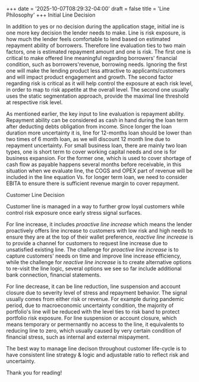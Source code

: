 +++
date = '2025-10-07T08:29:32-04:00'
draft = false
title = 'Line Philosophy'
+++
  Initial Line Decision

In addition to yes or no decision during the application stage, initial ine is one more key decision the lender needs to make. Line is risk exposure, is how much the lender feels comfortable to lend based on estimated repayment ability of borrowers. Therefore line evaluation ties to two main factors, one is estimated repayment amount and one is risk. The first one is critical to make offered line meaningful regarding borrowers' financial condition, such as borrowers'revenue, borrowing needs. Ignoring the first one will make the lending product less attractive to applicants/customers and will impact product engagement and growth. The second factor regarding risk is critical as it will help control the exposure at each risk level, in order to map to risk appetite at the overall level. The second one usually uses the static segmentation approach, provide the maximal line threshold at respective risk level. 

As mentioned earlier, the key input to line evaluation is repayment ability. Repayment ability can be considered as cash in hand during the loan term after deducting debts obligation from income. Since longer the loan duration more uncertainty it is, line for 12-months loan should be lower than two times of 6 month loan, as we will discount 12 month line due to repayment uncertainty. For small business loan, there are mainly two loan types, one is short term to cover working capital needs and one is for business expansion. For the former one, which is used to cover shortage of cash flow as payable happens several months before receivable, in this situation when we evaluate line, the COGS and OPEX part of revenue will be included in the line equation Vs. for longer term loan, we need to consider EBITA to ensure there is sufficient revenue margin to cover repayment.

   Customer Line Decision

Customer line is managed in a way to further grow loyal customers while control risk exposure once early stress signal surfaces. 

For line increase, it includes *proactive line increase* which means the lender proactively offers line increase to customers with low risk and high needs to ensure they are at the top of their wallet preference, *reactive line increase* is to provide a channel for customers to request line increase due to unsatisfied existing line. The challenge for *proactive line increase* is to capture customers' needs on time and improve line increase efficiency, while the challenge for *reactive line increase* is to create alternative options to re-visit the line logic, several options we see so far include additional bank connection, financial statements.

For line decrease, it can be line reduction, line suspension and account closure due to severity level of stress and repayment behavior. The signal usually comes from either risk or revenue. For example during pandemic period, due to macroeconomic uncertainty condition, the majority of portfolio's line will be reduced with the level ties to risk band to protect portfolio risk exposure. For line suspension or account closure, which means temporary or permernantly no access to the line, it equivalents to reducing line to zero, which usually caused by very certain condition of financial stress, such as internal and external mispayment.

The best way to manage line decison throughout customer life-cycle is to have consistent line strategy & logic and adjustable ratio to reflect risk and uncertainty.

Thank you for reading!






